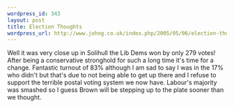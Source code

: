 ```yaml
--- 
wordpress_id: 343
layout: post
title: Election Thoughts
wordpress_url: http://www.johng.co.uk/index.php/2005/05/06/election-thoughts/
---
```

Well it was very close up in Solihull the Lib Dems won by only 279 votes! After being a conservative stronghold for such a long time it's time for a change. Fantastic turnout of 83% although I am sad to say I was in the 17% who didn't but that's due to not being able to get up there and I refuse to support the terrible postal voting system we now have. Labour's majority was smashed so I guess Brown will be stepping up to the plate sooner than we thought.<br />
